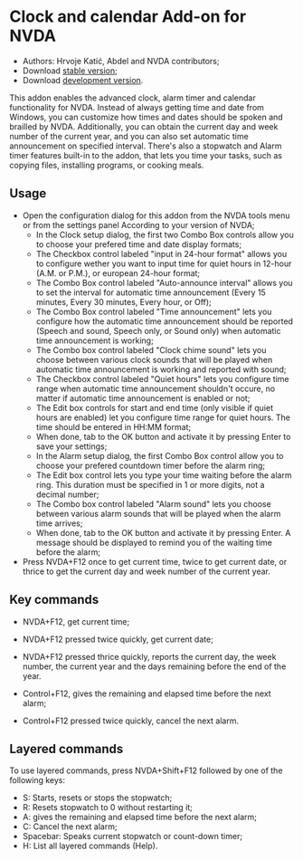 # Clock and calendar Add-on for NVDA #

* Authors: Hrvoje Katić, Abdel and NVDA contributors;
* Download [stable version][1];
* Download [development version][2].


This addon enables the advanced clock, alarm timer and calendar functionality for NVDA. Instead of always getting time and date from Windows, you can customize how times and dates should be spoken and brailled by NVDA. Additionally, you can obtain the current day and week number of the current year, and you can also set automatic time announcement on specified interval. There's also a stopwatch and Alarm timer features built-in to the addon, that lets you time your tasks, such as copying files, installing programs, or cooking meals.

## Usage

*	Open the configuration dialog for this addon from the NVDA tools menu or from the settings panel According to your version of NVDA;
	*	In the Clock setup dialog, the first two Combo Box controls allow you to choose your prefered time and date display formats;
	*	The Checkbox control labeled "input in 24-hour format" allows you to configure wether you want to input time for quiet hours in 12-hour (A.M. or P.M.), or european 24-hour format;
	*	The Combo Box control labeled "Auto-announce interval" allows you to set the interval for automatic time announcement (Every 15 minutes, Every 30 minutes, Every hour, or Off);
	*	The Combo Box control labeled "Time announcement" lets you configure how the automatic time announcement should be reported (Speech and sound, Speech only, or Sound only) when automatic time announcement is working;
	*	The Combo box control labeled "Clock chime sound" lets you choose between various clock sounds that will be played when automatic time announcement is working and reported with sound;
	*	The Checkbox control labeled "Quiet hours" lets you configure time range when automatic time announcement shouldn't occure, no matter if automatic time announcement is enabled or not;
	*	The Edit box controls for start and end time (only visible if quiet hours are enabled) let you configure time range for quiet hours. The time should be entered in HH:MM format;
	*	When done, tab to the OK button and activate it by pressing Enter to save your settings;
	*	In the Alarm setup dialog, the first Combo Box control allow you to choose your prefered countdown timer before the alarm ring;
	*	The Edit box control lets you type your time waiting before the alarm ring. This duration must be specified in 1 or more digits, not a decimal number;
	*	The Combo box control labeled "Alarm sound" lets you choose between various alarm sounds that will be played when the alarm time arrives;
	*	When done, tab to the OK button and activate it by pressing Enter. A message should be displayed to remind you of the waiting time before the alarm;
*	Press NVDA+F12 once to get current time, twice to get current date, or thrice to get the current day and week number of the current year.

## Key commands

- NVDA+F12, get current time;
- NVDA+F12 pressed twice quickly, get current date;
- NVDA+F12 pressed thrice quickly, reports the current day, the week number, the current year and the days remaining before the end of the year.

- Control+F12, gives the remaining and elapsed time before the next alarm;
- Control+F12 pressed twice quickly, cancel the next alarm.

## Layered commands

To use layered commands, press NVDA+Shift+F12 followed by one of the following keys:

- S: Starts, resets or stops the stopwatch;
- R: Resets stopwatch to 0 without restarting it;
- A: gives the remaining and elapsed time before the next alarm;
- C: Cancel the next alarm;
- Spacebar: Speaks current stopwatch or count-down timer;
- H: List all layered commands (Help).

[1]: https://addons.nvda-project.org/files/get.php?file=cac

[2]: https://addons.nvda-project.org/files/get.php?file=cac-dev
